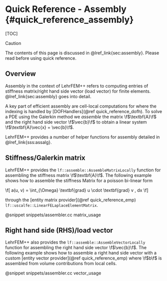 # Quick Reference - Assembly {#quick_reference_assembly}

[TOC]

> [!caution]
> The contents of this page is discussed in @lref_link{sec:assembly}. Please read before using quick reference.

## Overview

Assembly in the context of LehrFEM++ refers to computing entries of stiffness matrix/right hand side vector (load vector) for finite elements. @lref_link{sec:assembly} goes into detail.

A key part of efficient assembly are cell-local computations for where the indexing is handled by [DOFHandlers](@ref quick_reference_dofh). To solve a PDE using the Galerkin method we _assemble_ the matrix \f$\textbf{A}\f$ and the right hand side vector \f$\vec{b}\f$ to obtain a linear system \f$\textbf{A}\vec{x} = \vec{b}\f$.

LehrFEM++ provides a number of helper functions for assembly detailed in @lref_link{sss:assalg}.

## Stiffness/Galerkin matrix

LehrFEM++ provides the `lf::assemble::AssembleMatrixLocally` function for assembling the stiffness matrix \f$\textbf{A}\f$. The following example shows how to assemble the stiffness Matrix for a poisson bi-linear form

\f[
a(u, v) = \int_{\Omega} \textbf{grad} u \cdot \textbf{grad} v \, dx
\f]

through the [entity matrix provider](@ref quick_reference_emp) `lf::uscalfe::LinearFELaplaceElementMatrix`.

@snippet snippets/assembler.cc matrix_usage

## Right hand side (RHS)/load vector

LehrFEM++ also provides the `lf::assemble::AssembleVectorLocally` function for assembling the right hand side vector \f$\vec{b}\f$. The following example shows how to assemble a right hand side vector with a custom [entity vector provider](@ref quick_reference_emp) where \f$b\f$ is assembled from volume contributions from local cells.

@snippet snippets/assembler.cc vector_usage

